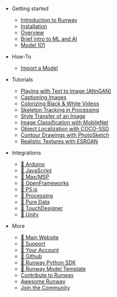 * Getting started
    * [Introduction to Runway](/)
    * [Installation](getting-started/installation.md)
    * [Overview](getting-started/overview.md)
    * [Brief intro to ML and AI](getting-started/intro-to-machine-learning.md)
    * [Model 101](getting-started/model-101.md)

* How-To
    * [Import a Model](how-to/importing.md)

* Tutorials
    * [Playing with Text to Image (AttnGAN)](tutorials/tutorial_t2i.md)
    * [Captioning Images](tutorials/tutorial_im2txt.md)
    * [Colorizing Black & White Videos](tutorials/tutorial_colorizing_video.md)
    * [Skeleton Tracking in Processing](tutorials/tutorial_posenet.md)
    * [Style Transfer of an Image](tutorials/tutorial_style_transfer.md)
    * [Image Classification with MobileNet](tutorials/tutorial_mobilenet.md)
    * [Object Localization with COCO-SSD](tutorials/tutorial_cocossd.md)
    * [Contour Drawings with PhotoSketch](tutorials/tutorial_photosketch.md)
    * [Realistic Textures with ESRGAN](tutorials/tutorial_esrgan.md)

* Integrations
    * [🔗 Arduino](https://github.com/runwayml/arduino)
    * [🔗 JavaScript](https://github.com/runwayml/javascript)
    * [🔗 Max/MSP](https://github.com/runwayml/maxmsp)
    * [🔗 OpenFrameworks](https://github.com/runwayml/openFrameworks)
    * [🔗 P5.js](https://github.com/runwayml/p5js)
    * [🔗 Processing](https://github.com/runwayml/processing)
    * [🔗 Pure Data](https://github.com/runwayml/puredata)
    * [🔗 TouchDesigner](https://github.com/runwayml/touchDesigner)
    * [🔗 Unity](https://github.com/runwayml/unity)

* More
    * [🔗 Main Website](https://runwayml.com/)
    * [🔗 Support](https://support.runwayml.com/)
    * [🔗 Your Account](https://account.runwayml.com/)
    * [🔗 Github](https://github.com/runwayml)
    * [🔗 Runway Python SDK](https://sdk.runwayml.com/)
    * [🔗 Runway Model Template](https://github.com/runwayml/model-template)
    * [Contribute to Runway](more/contribute.md)
    * [Awesome Runway](more/awesome-runway.md)
    * [Join the Community](/?id=join-our-community)
